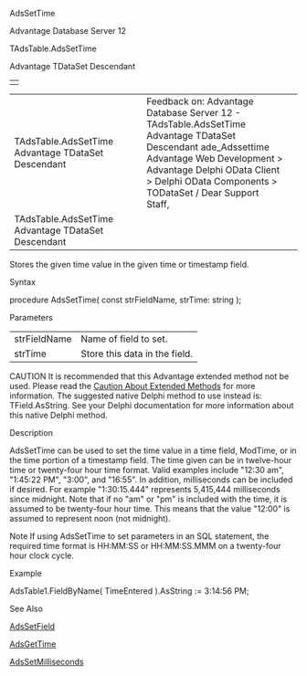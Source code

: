 AdsSetTime




Advantage Database Server 12  

TAdsTable.AdsSetTime

Advantage TDataSet Descendant

|  |
| --- |
|  |

|  |  |  |  |  |
| --- | --- | --- | --- | --- |
| TAdsTable.AdsSetTime  Advantage TDataSet Descendant |  |  | Feedback on: Advantage Database Server 12 - TAdsTable.AdsSetTime Advantage TDataSet Descendant ade\_Adssettime Advantage Web Development > Advantage Delphi OData Client > Delphi OData Components > TODataSet / Dear Support Staff, |  |
| TAdsTable.AdsSetTime  Advantage TDataSet Descendant |  |  |  |  |

Stores the given time value in the given time or timestamp field.

Syntax

procedure AdsSetTime( const strFieldName, strTime: string );

Parameters

|  |  |
| --- | --- |
| strFieldName | Name of field to set. |
| strTime | Store this data in the field. |

CAUTION It is recommended that this Advantage extended method not be used. Please read the [Caution About Extended Methods](ade_caution_about_extended_methods.htm) for more information. The suggested native Delphi method to use instead is: TField.AsString. See your Delphi documentation for more information about this native Delphi method.

Description

AdsSetTime can be used to set the time value in a time field, ModTime, or in the time portion of a timestamp field. The time given can be in twelve-hour time or twenty-four hour time format. Valid examples include "12:30 am", "1:45:22 PM", "3:00", and "16:55". In addition, milliseconds can be included if desired. For example "1:30:15.444" represents 5,415,444 milliseconds since midnight. Note that if no "am" or "pm" is included with the time, it is assumed to be twenty-four hour time. This means that the value "12:00" is assumed to represent noon (not midnight).

Note If using AdsSetTime to set parameters in an SQL statement, the required time format is HH:MM:SS or HH:MM:SS.MMM on a twenty-four hour clock cycle.

Example

AdsTable1.FieldByName( TimeEntered ).AsString := 3:14:56 PM;

See Also

[AdsSetField](ade_adssetfield.htm)

[AdsGetTime](ade_adsgettime.htm)

[AdsSetMilliseconds](ade_adssetmilliseconds.htm)